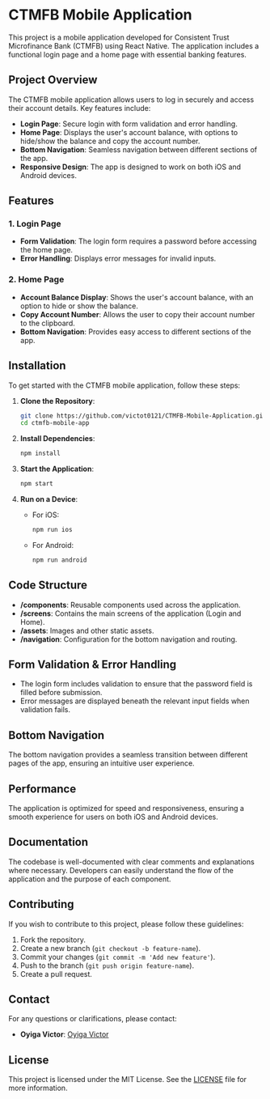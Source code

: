 # CTMFB Mobile Application

This project is a mobile application developed for Consistent Trust Microfinance Bank (CTMFB) using React Native. The application includes a functional login page and a home page with essential banking features.

## Project Overview

The CTMFB mobile application allows users to log in securely and access their account details. Key features include:

- **Login Page**: Secure login with form validation and error handling.
- **Home Page**: Displays the user's account balance, with options to hide/show the balance and copy the account number.
- **Bottom Navigation**: Seamless navigation between different sections of the app.
- **Responsive Design**: The app is designed to work on both iOS and Android devices.

## Features

### 1. **Login Page**

- **Form Validation**: The login form requires a password before accessing the home page.
- **Error Handling**: Displays error messages for invalid inputs.

### 2. **Home Page**

- **Account Balance Display**: Shows the user's account balance, with an option to hide or show the balance.
- **Copy Account Number**: Allows the user to copy their account number to the clipboard.
- **Bottom Navigation**: Provides easy access to different sections of the app.

## Installation

To get started with the CTMFB mobile application, follow these steps:

1. **Clone the Repository**:

   ```bash
   git clone https://github.com/victot0121/CTMFB-Mobile-Application.git
   cd ctmfb-mobile-app
   ```

2. **Install Dependencies**:

   ```bash
   npm install
   ```

3. **Start the Application**:

   ```bash
   npm start
   ```

4. **Run on a Device**:
   - For iOS:
     ```bash
     npm run ios
     ```
   - For Android:
     ```bash
     npm run android
     ```

## Code Structure

- **/components**: Reusable components used across the application.
- **/screens**: Contains the main screens of the application (Login and Home).
- **/assets**: Images and other static assets.
- **/navigation**: Configuration for the bottom navigation and routing.

## Form Validation & Error Handling

- The login form includes validation to ensure that the password field is filled before submission.
- Error messages are displayed beneath the relevant input fields when validation fails.

## Bottom Navigation

The bottom navigation provides a seamless transition between different pages of the app, ensuring an intuitive user experience.

## Performance

The application is optimized for speed and responsiveness, ensuring a smooth experience for users on both iOS and Android devices.

## Documentation

The codebase is well-documented with clear comments and explanations where necessary. Developers can easily understand the flow of the application and the purpose of each component.

## Contributing

If you wish to contribute to this project, please follow these guidelines:

1. Fork the repository.
2. Create a new branch (`git checkout -b feature-name`).
3. Commit your changes (`git commit -m 'Add new feature'`).
4. Push to the branch (`git push origin feature-name`).
5. Create a pull request.

## Contact

For any questions or clarifications, please contact:

- **Oyiga Victor**: [Oyiga Victor](victoroyiga01@gmail.com)


## License

This project is licensed under the MIT License. See the [LICENSE](LICENSE) file for more information.
